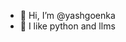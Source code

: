 - 👋 Hi, I’m @yashgoenka
- 🦙 I like python and llms
 
 <!---
yashgoenka/yashgoenka is a ✨ special ✨ repository because its `README.md` (this file) appears on your GitHub profile.
You can click the Preview link to take a look at your changes.
--->
